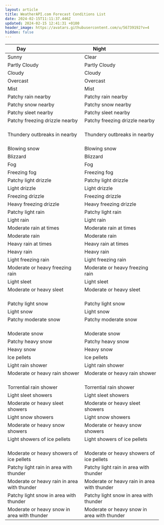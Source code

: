 ```yaml
---
layout: article
title: WeatherAPI.com Forecast Conditions List
date: 2024-02-15T11:11:37.446Z
updated: 2024-02-15 12:41:31 +0100
header_image: https://avatars.githubusercontent.com/u/56739192?v=4
hidden: false
---
```

| Day                                  | Night                                |
| ------------------------------------ | ------------------------------------ |
| Sunny                                | Clear                                |
| Partly Cloudy                        | Partly Cloudy                        |
| Cloudy                               | Cloudy                               |
| Overcast                             | Overcast                             |
| Mist                                 | Mist                                 |
| Patchy rain nearby                   | Patchy rain nearby                   |
| Patchy snow nearby                   | Patchy snow nearby                   |
| Patchy sleet nearby                  | Patchy sleet nearby                  |
| Patchy freezing drizzle nearby       | Patchy freezing drizzle nearby       |
| Thundery outbreaks in nearby         | Thundery outbreaks in nearby         |
| Blowing snow                         | Blowing snow                         |
| Blizzard                             | Blizzard                             |
| Fog                                  | Fog                                  |
| Freezing fog                         | Freezing fog                         |
| Patchy light drizzle                 | Patchy light drizzle                 |
| Light drizzle                        | Light drizzle                        |
| Freezing drizzle                     | Freezing drizzle                     |
| Heavy freezing drizzle               | Heavy freezing drizzle               |
| Patchy light rain                    | Patchy light rain                    |
| Light rain                           | Light rain                           |
| Moderate rain at times               | Moderate rain at times               |
| Moderate rain                        | Moderate rain                        |
| Heavy rain at times                  | Heavy rain at times                  |
| Heavy rain                           | Heavy rain                           |
| Light freezing rain                  | Light freezing rain                  |
| Moderate or heavy freezing rain      | Moderate or heavy freezing rain      |
| Light sleet                          | Light sleet                          |
| Moderate or heavy sleet              | Moderate or heavy sleet              |
| Patchy light snow                    | Patchy light snow                    |
| Light snow                           | Light snow                           |
| Patchy moderate snow                 | Patchy moderate snow                 |
| Moderate snow                        | Moderate snow                        |
| Patchy heavy snow                    | Patchy heavy snow                    |
| Heavy snow                           | Heavy snow                           |
| Ice pellets                          | Ice pellets                          |
| Light rain shower                    | Light rain shower                    |
| Moderate or heavy rain shower        | Moderate or heavy rain shower        |
| Torrential rain shower               | Torrential rain shower               |
| Light sleet showers                  | Light sleet showers                  |
| Moderate or heavy sleet showers      | Moderate or heavy sleet showers      |
| Light snow showers                   | Light snow showers                   |
| Moderate or heavy snow showers       | Moderate or heavy snow showers       |
| Light showers of ice pellets         | Light showers of ice pellets         |
| Moderate or heavy showers of ice pellets | Moderate or heavy showers of ice pellets |
| Patchy light rain in area with thunder | Patchy light rain in area with thunder |
| Moderate or heavy rain in area with thunder | Moderate or heavy rain in area with thunder |
| Patchy light snow in area with thunder | Patchy light snow in area with thunder |
| Moderate or heavy snow in area with thunder | Moderate or heavy snow in area with thunder |
